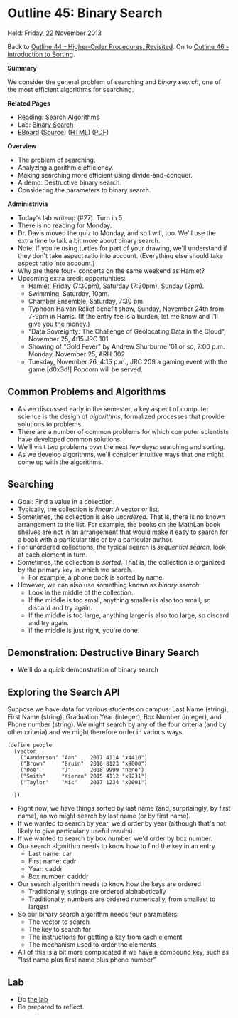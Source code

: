 Outline 45: Binary Search
=========================

Held: Friday, 22 November 2013

Back to [Outline 44 - Higher-Order Procedures, Revisited](outline.44.html).
On to [Outline 46 - Introduction to Sorting](outline.46.html).

**Summary**

We consider the general problem of searching and *binary search*,
one of the most efficient algorithms for searching.

**Related Pages**

* Reading: [Search Algorithms](../readings/searching-reading.html)
* Lab: [Binary Search](../labs/binary-search-lab.html)
* [EBoard](../eboards/45.md) 
  ([Source](../eboards/45.md))
  ([HTML](../eboards/45.html))
  ([PDF](../eboards/45.pdf))

**Overview**

* The problem of searching.
* Analyzing algorithmic efficiency.
* Making searching more efficient using divide-and-conquer.
* A demo: Destructive binary search.
* Considering the parameters to binary search.

**Administrivia**

* Today's lab writeup (#27): Turn in 5
* There is no reading for Monday.
* Dr. Davis moved the quiz to Monday, and so I will, too.  We'll use the
  extra time to talk a bit more about binary search.
* Note: If you're using turtles for part of your drawing, we'll understand
  if they don't take aspect ratio into account.  (Everything else should take
  aspect ratio into account.)
* Why are there four+ concerts on the same weekend as Hamlet?
* Upcoming extra credit opportunities:
    * Hamlet, Friday (7:30pm), Saturday (7:30pm), Sunday (2pm).
    * Swimming, Saturday, 10am.
    * Chamber Ensemble, Saturday, 7:30 pm.
    * Typhoon Halyan Relief benefit show, Sunday, November 24th from 7-9pm
      in Harris.  (If the entry fee is a burden, let me know and I'll
      give you the money.)
    * "Data Sovreignty: The Challenge of Geolocating Data in the Cloud",
      November 25, 4:15 JRC 101
    * Showing of "Gold Fever" by Andrew Shurburne '01 or so, 7:00 p.m.
      Monday, November 25, ARH 302
    * Tuesday, November 26, 4:15 p.m., JRC 209  a gaming event with the 
      game [d0x3d!]   Popcorn will be served.

Common Problems and Algorithms
------------------------------

* As we discussed early in the semester, a key aspect of computer
  science is the design of *algorithms*, formalized processes
  that provide solutions to problems.
* There are a number of common problems for which computer scientists
  have developed common solutions.
* We'll visit two problems over the next few days: searching and
  sorting.
* As we develop algorithms, we'll consider intuitive ways that one
  might come up with the algorithms.

Searching
---------

* Goal: Find a value in a collection.
* Typically, the collection is *linear*: A vector or list.
* Sometimes, the collection is also *unordered*.  That is, there is no
  known arrangement to the list.  For example, the books on the MathLan
  book shelves are not in an arrangement that would make it easy to
  search for a book with a particular title or by a particular author.
* For unordered collections, the typical search is *sequential
  search*, look at each element in turn.
* Sometimes, the collection is *sorted*.  That is, the collection
  is organized by the primary key in which we search.  
    * For example, a phone book is sorted by name.
* However, we can also use something known as *binary search*:
    * Look in the middle of the collection.
    * If the middle is too small, anything smaller is also too small,
    so discard and try again.
    * If the middle is too large, anything larger is also too large,
    so discard and try again.
    * If the middle is just right, you're done.

Demonstration: Destructive Binary Search
----------------------------------------

* We'll do a quick demonstration of binary search

Exploring the Search API
------------------------

Suppose we have data for various students on campus: Last Name (string),
First Name (string), Graduation Year (integer), Box Number (integer),
and Phone number (string).  We might search by any of the four criteria
(and by other criteria) and we might therefore order in various ways.

    (define people
      (vector 
        ("Aanderson" "Aan"    2017 4114 "x4410")
        ("Brown"     "Bruin"  2016 8123 "x9000")
        ("Doe"       "J"      2018 9999 "none")
        ("Smith"     "Kieran" 2015 4112 "x9231")
        ("Taylor"    "Mic"    2017 1234 "x0001")

      ))

* Right now, we have things sorted by last name (and, surprisingly, by
  first name), so we might search by last name (or by first name).  
* If we wanted to search by year, we'd order by year (although that's 
  not likely to give particularly useful results).
* If we wanted to search by box number, we'd order by box number.
* Our search algorithm needs to know how to find the key in an entry
    * Last name: car
    * First name: cadr
    * Year: caddr
    * Box number: cadddr
* Our search algorithm needs to know how the keys are ordered
    * Traditionally, strings are ordered alphabetically
    * Traditionally, numbers are ordered numerically, from smallest to largest
* So our binary search algorithm needs four parameters:
    * The vector to search
    * The key to search for
    * The instructions for getting a key from each element
    * The mechanism used to order the elements
* All of this is a bit more complicated if we have a compound key,
  such as "last name plus first name plus phone number"

Lab
---

* Do [the lab](../Labs/binary-search-lab.html)
* Be prepared to reflect.


